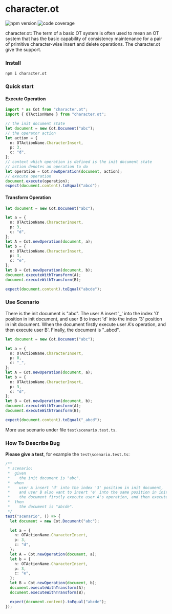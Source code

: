 # character.ot

![npm version](https://img.shields.io/badge/npm-0.1.0-red)
![code coverage](https://img.shields.io/badge/coverage-94%25-brightgreen)

character.ot: The term of a basic OT system is often used to mean an OT system that has the basic capability of consistency maintenance for a pair of primitive character-wise insert and delete operations. The character.ot give the support.

### Install
```shell
npm i character.ot
```

### Quick start

#### Execute Operation

```typescript
import * as Cot from "character.ot";
import { OTActionName } from "character.ot";

// the init document state
let document = new Cot.Document("abc");
// the operator action
let action = {
  n: OTActionName.CharacterInsert,
  p: 3,
  c: "d",
};
// context which operation is defined is the init document state
// action denotes an operation to do
let operation = Cot.newOperation(document, action);
// execute operation
document.execute(operation);
expect(document.content).toEqual("abcd");
```

#### Transform Operation

```typescript
let document = new Cot.Document("abc");

let a = {
  n: OTActionName.CharacterInsert,
  p: 3,
  c: "d",
};
let A = Cot.newOperation(document, a);
let b = {
  n: OTActionName.CharacterInsert,
  p: 3,
  c: "e",
};
let B = Cot.newOperation(document, b);
document.executeWithTransform(A);
document.executeWithTransform(B);

expect(document.content).toEqual("abcde");
```

### Use Scenario

There is the init document is "abc". The user A insert '_' into the index '0' position in init document, and user B to insert 'd' into the index '3' position  in init document. When the document firstly execute user A's operation, and then execute user B'. Finally, the document is "_abcd".

```typescript
let document = new Cot.Document("abc");

let a = {
  n: OTActionName.CharacterInsert,
  p: 0,
  c: "_",
};
let A = Cot.newOperation(document, a);
let b = {
  n: OTActionName.CharacterInsert,
  p: 3,
  c: "d",
};
let B = Cot.newOperation(document, b);
document.executeWithTransform(A);
document.executeWithTransform(B);

expect(document.content).toEqual("_abcd");
```

More use scenario under file `test\scenario.test.ts`.

### How To Describe Bug

**Please give a test**, for example the `test\scenario.test.ts`:

```typescript
/**
 * scenario:
 *  given
 *    the init document is "abc".
 *  when
 *    user A insert 'd' into the index '3' position in init document,
 *    and user B also want to insert 'e' into the same position in init document.
 *    the document firstly execute user A's operation, and then execute user B'.
 *  then
 *    the document is "abcde".
 */
test("scenario", () => {
  let document = new Cot.Document("abc");

  let a = {
    n: OTActionName.CharacterInsert,
    p: 3,
    c: "d",
  };
  let A = Cot.newOperation(document, a);
  let b = {
    n: OTActionName.CharacterInsert,
    p: 3,
    c: "e",
  };
  let B = Cot.newOperation(document, b);
  document.executeWithTransform(A);
  document.executeWithTransform(B);

  expect(document.content).toEqual("abcde");
});
```
